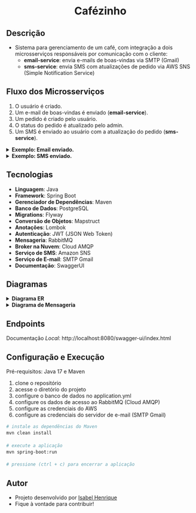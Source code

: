 <h1 align="center">
  Cafézinho
</h1>

## Descrição

- Sistema para gerenciamento de um café, com integração a dois microsserviços responsáveis por comunicação com o cliente:
    - **email-service**: envia e-mails de boas-vindas via SMTP (Gmail)
    - **sms-service**: envia SMS com atualizações de pedido via AWS SNS (Simple Notification Service)

## Fluxo dos Microsserviços
1. O usuário é criado.
2. Um e-mail de boas-vindas é enviado (**email-service**).
3. Um pedido é criado pelo usuário.
4. O status do pedido é atualizado pelo admin.
5. Um SMS é enviado ao usuário com a atualização do pedido (**sms-service**).

<details>
    <summary><b>Exemplo: Email enviado.</b></summary>
    <img src="assets/email-exemplo.png" alt="Exemplo do Email">
</details>
<details>
    <summary><b>Exemplo: SMS enviado.</b></summary>
    <img src="assets/sms-exemplo.jpg" alt="Exemplo de SMS" height="400">
</details>

## Tecnologias
- **Linguagem**: Java
- **Framework**: Spring Boot
- **Gerenciador de Dependências**: Maven
- **Banco de Dados**: PostgreSQL
- **Migrations**: Flyway
- **Conversão de Objetos**: Mapstruct
- **Anotações**: Lombok
- **Autenticação**: JWT (JSON Web Token)  
- **Mensageria**: RabbitMQ
- **Broker na Nuvem**: Cloud AMQP
- **Serviço de SMS**: Amazon SNS
- **Serviço de E-mail**: SMTP Gmail
- **Documentação**: SwaggerUI

## Diagramas
<details>
    <summary><b>Diagrama ER</b></summary>
    <img src="assets/diagrama-er.png" alt="Diagrama de Entidade-Relacionamento">
</details>
<details>
    <summary><b>Diagrama de Mensageria</b></summary>
    <img src="assets/diagrama-rabbitmq.png" alt="Diagrama de Mensageria">
</details>

## Endpoints
Documentação _Local_: http://localhost:8080/swagger-ui/index.html

## Configuração e Execução
Pré-requisitos: Java 17 e Maven

1. clone o repositório
2. acesse o diretório do projeto
3. configure o banco de dados no application.yml
4. configure os dados de acesso ao RabbitMQ (Cloud AMQP)
5. configure as credenciais do AWS
6. configure as credenciais do servidor de e-mail (SMTP Gmail)

```bash
# instale as dependências do Maven
mvn clean install

# execute a aplicação
mvn spring-boot:run

# pressione (ctrl + c) para encerrar a aplicação
```

## Autor

- Projeto desenvolvido por [Isabel Henrique](https://www.linkedin.com/in/isabel-henrique/)
- Fique à vontade para contribuir!
